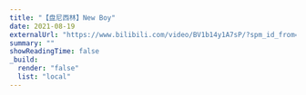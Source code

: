 ```yaml
---
title: "【盘尼西林】New Boy"
date: 2021-08-19
externalUrl: "https://www.bilibili.com/video/BV1b14y1A7sP/?spm_id_from=333.999.0.0&vd_source=ebe9aa6b02ce7ad771da896a79e44452"
summary: ""
showReadingTime: false
_build:
  render: "false"
  list: "local"
---
```


